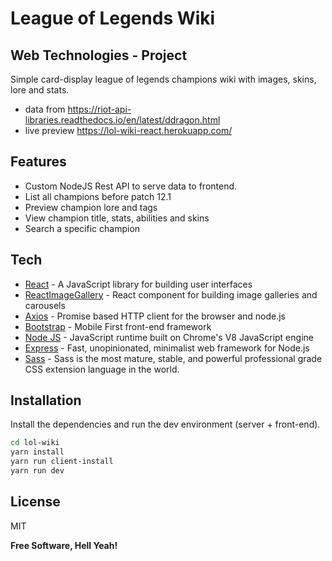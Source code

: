 # League of Legends Wiki

## Web Technologies - Project

Simple card-display league of legends champions wiki with images, skins, lore and stats.

- data from https://riot-api-libraries.readthedocs.io/en/latest/ddragon.html
- live preview https://lol-wiki-react.herokuapp.com/

## Features

- Custom NodeJS Rest API to serve data to frontend.
- List all champions before patch 12.1
- Preview champion lore and tags
- View champion title, stats, abilities and skins
- Search a specific champion

## Tech

- [React](https://reactjs.org/) - A JavaScript library for building user interfaces
- [ReactImageGallery](https://www.npmjs.com/package/react-image-gallery) - React component for building image galleries and carousels
- [Axios](https://www.npmjs.com/package/axios) - Promise based HTTP client for the browser and node.js
- [Bootstrap](https://getbootstrap.com/) - Mobile First front-end framework
- [Node JS](https://nodejs.org/en/) - JavaScript runtime built on Chrome's V8 JavaScript engine
- [Express](https://expressjs.com/) - Fast, unopinionated, minimalist web framework for Node.js
- [Sass](https://sass-lang.com/) - Sass is the most mature, stable, and powerful professional grade CSS extension language in the world.

## Installation

Install the dependencies and run the dev environment (server + front-end).

```sh
cd lol-wiki
yarn install
yarn run client-install
yarn run dev
```

## License

MIT

**Free Software, Hell Yeah!**

